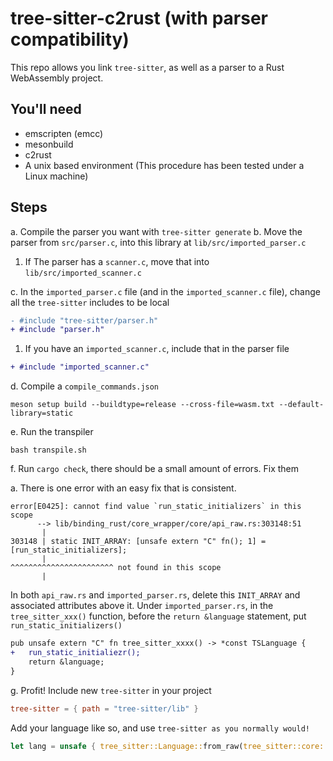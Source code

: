 # tree-sitter-c2rust (with parser compatibility)

This repo allows you link `tree-sitter`, as well as a parser to a Rust WebAssembly project.

## You'll need

- emscripten (emcc)
- mesonbuild
- c2rust
- A unix based environment (This procedure has been tested under a Linux machine)

## Steps

a. Compile the parser you want with `tree-sitter generate`
b. Move the parser from `src/parser.c`, into this library at `lib/src/imported_parser.c`

  1. If The parser has a `scanner.c`, move that into `lib/src/imported_scanner.c`

c. In the `imported_parser.c` file (and in the `imported_scanner.c` file), change all the `tree-sitter` includes to be local

```diff
- #include "tree-sitter/parser.h"
+ #include "parser.h"
```
  1. If you have an `imported_scanner.c`, include that in the parser file

```diff
+ #include "imported_scanner.c"
```
d. Compile a `compile_commands.json`
```shell
meson setup build --buildtype=release --cross-file=wasm.txt --default-library=static
```

e. Run the transpiler
```shell
bash transpile.sh
```

f. Run `cargo check`, there should be a small amount of errors. Fix them

  a. There is one error with an easy fix that is consistent.
  ```
  error[E0425]: cannot find value `run_static_initializers` in this scope
        --> lib/binding_rust/core_wrapper/core/api_raw.rs:303148:51
         |
  303148 | static INIT_ARRAY: [unsafe extern "C" fn(); 1] = [run_static_initializers];
         |                                                   ^^^^^^^^^^^^^^^^^^^^^^^ not found in this scope
         |
  ```
  In both `api_raw.rs` and `imported_parser.rs`, delete this `INIT_ARRAY` and associated attributes above it. Under `imported_parser.rs`, in the `tree_sitter_xxx()` function, before the `return &language` statement, put `run_static_initializers()`

```diff
pub unsafe extern "C" fn tree_sitter_xxxx() -> *const TSLanguage {
+   run_static_initialiezr();
    return &language;
}
```

g. Profit! Include new `tree-sitter` in your project
```toml
tree-sitter = { path = "tree-sitter/lib" }
```

Add your language like so, and use `tree-sitter as you normally would!`
```rust
let lang = unsafe { tree_sitter::Language::from_raw(tree_sitter::core::tree_sitter_xxxx()) };
```
